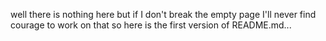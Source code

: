 well there is nothing here but if I don't break the empty page I'll never find courage to work on that so here is the first version of README.md...
